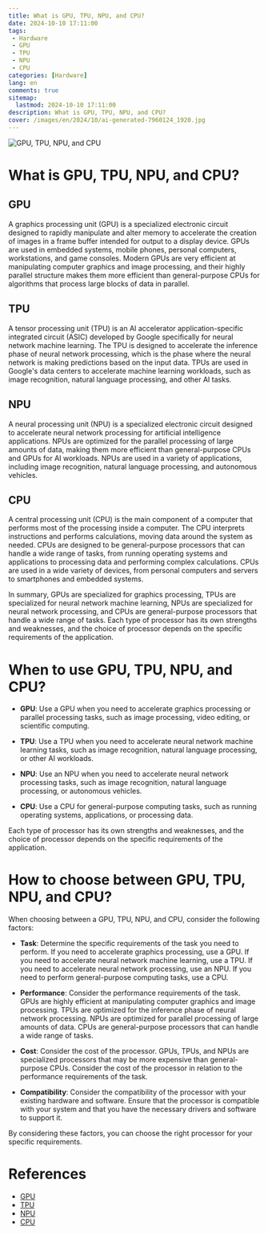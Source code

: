 ```yaml
---
title: What is GPU, TPU, NPU, and CPU?
date: 2024-10-10 17:11:00
tags: 
 - Hardware
 - GPU
 - TPU
 - NPU
 - CPU
categories: [Hardware]
lang: en
comments: true
sitemap:
  lastmod: 2024-10-10 17:11:00
description: What is GPU, TPU, NPU, and CPU?
cover: /images/en/2024/10/ai-generated-7960124_1920.jpg
---
```


![GPU, TPU, NPU, and CPU](/images/en/2024/10/ai-generated-7960124_1920.jpg)

# What is GPU, TPU, NPU, and CPU?

## GPU

A graphics processing unit (GPU) is a specialized electronic circuit designed to rapidly manipulate and alter memory to accelerate the creation of images in a frame buffer intended for output to a display device. GPUs are used in embedded systems, mobile phones, personal computers, workstations, and game consoles. Modern GPUs are very efficient at manipulating computer graphics and image processing, and their highly parallel structure makes them more efficient than general-purpose CPUs for algorithms that process large blocks of data in parallel.

## TPU

A tensor processing unit (TPU) is an AI accelerator application-specific integrated circuit (ASIC) developed by Google specifically for neural network machine learning. The TPU is designed to accelerate the inference phase of neural network processing, which is the phase where the neural network is making predictions based on the input data. TPUs are used in Google's data centers to accelerate machine learning workloads, such as image recognition, natural language processing, and other AI tasks.

## NPU

A neural processing unit (NPU) is a specialized electronic circuit designed to accelerate neural network processing for artificial intelligence applications. NPUs are optimized for the parallel processing of large amounts of data, making them more efficient than general-purpose CPUs and GPUs for AI workloads. NPUs are used in a variety of applications, including image recognition, natural language processing, and autonomous vehicles.

## CPU

A central processing unit (CPU) is the main component of a computer that performs most of the processing inside a computer. The CPU interprets instructions and performs calculations, moving data around the system as needed. CPUs are designed to be general-purpose processors that can handle a wide range of tasks, from running operating systems and applications to processing data and performing complex calculations. CPUs are used in a wide variety of devices, from personal computers and servers to smartphones and embedded systems.

In summary, GPUs are specialized for graphics processing, TPUs are specialized for neural network machine learning, NPUs are specialized for neural network processing, and CPUs are general-purpose processors that handle a wide range of tasks. Each type of processor has its own strengths and weaknesses, and the choice of processor depends on the specific requirements of the application.

# When to use GPU, TPU, NPU, and CPU?

- **GPU**: Use a GPU when you need to accelerate graphics processing or parallel processing tasks, such as image processing, video editing, or scientific computing.

- **TPU**: Use a TPU when you need to accelerate neural network machine learning tasks, such as image recognition, natural language processing, or other AI workloads.

- **NPU**: Use an NPU when you need to accelerate neural network processing tasks, such as image recognition, natural language processing, or autonomous vehicles.

- **CPU**: Use a CPU for general-purpose computing tasks, such as running operating systems, applications, or processing data.

Each type of processor has its own strengths and weaknesses, and the choice of processor depends on the specific requirements of the application.

# How to choose between GPU, TPU, NPU, and CPU?

When choosing between a GPU, TPU, NPU, and CPU, consider the following factors:

- **Task**: Determine the specific requirements of the task you need to perform. If you need to accelerate graphics processing, use a GPU. If you need to accelerate neural network machine learning, use a TPU. If you need to accelerate neural network processing, use an NPU. If you need to perform general-purpose computing tasks, use a CPU.

- **Performance**: Consider the performance requirements of the task. GPUs are highly efficient at manipulating computer graphics and image processing. TPUs are optimized for the inference phase of neural network processing. NPUs are optimized for parallel processing of large amounts of data. CPUs are general-purpose processors that can handle a wide range of tasks.

- **Cost**: Consider the cost of the processor. GPUs, TPUs, and NPUs are specialized processors that may be more expensive than general-purpose CPUs. Consider the cost of the processor in relation to the performance requirements of the task.

- **Compatibility**: Consider the compatibility of the processor with your existing hardware and software. Ensure that the processor is compatible with your system and that you have the necessary drivers and software to support it.

By considering these factors, you can choose the right processor for your specific requirements.


# References

- [GPU](https://en.wikipedia.org/wiki/Graphics_processing_unit)
- [TPU](https://en.wikipedia.org/wiki/Tensor_processing_unit)
- [NPU](https://en.wikipedia.org/wiki/Neural_processing_unit)
- [CPU](https://en.wikipedia.org/wiki/Central_processing_unit)
```